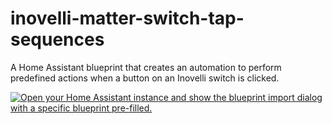 # inovelli-matter-switch-tap-sequences
A Home Assistant blueprint that creates an automation to perform predefined actions when a button on an Inovelli switch is clicked.

[![Open your Home Assistant instance and show the blueprint import dialog with a specific blueprint pre-filled.](https://my.home-assistant.io/badges/blueprint_import.svg)](https://my.home-assistant.io/redirect/blueprint_import/?blueprint_url=https%3A%2F%2Fgithub.com%2Fjay-kub%2Finovelli-matter-switch-tap-sequences%2Fblob%2Fmain%2Finovelli-matter-switch-tap-sequences.yaml)
